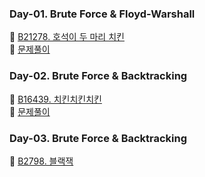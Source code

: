 ### Day-01. Brute Force & Floyd-Warshall
🥇 [B21278. 호석이 두 마리 치킨](https://www.acmicpc.net/problem/21278)
<br>
🙉 [문제풀이](https://isminimin.tistory.com/15)

### Day-02. Brute Force & Backtracking
🥈 [B16439. 치킨치킨치킨](https://www.acmicpc.net/problem/16439)
<br>
🙉 [문제풀이](https://isminimin.tistory.com/16)

### Day-03. Brute Force & Backtracking
🥉 [B2798. 블랙잭](https://www.acmicpc.net/problem/2798)
